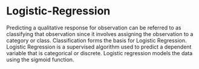 # Logistic-Regression
Predicting a qualitative response for observation can be referred to as classifying that observation since it involves assigning the observation to a category or class. Classification forms the basis for Logistic Regression. Logistic Regression is a supervised algorithm used to predict a dependent variable that is categorical or discrete. Logistic regression models the data using the sigmoid function.
